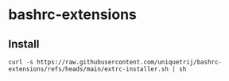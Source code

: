 # bashrc-extensions

## Install

```
curl -s https://raw.githubusercontent.com/uniquetrij/bashrc-extensions/refs/heads/main/extrc-installer.sh | sh
```